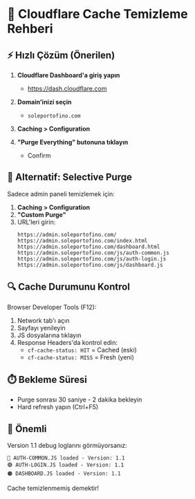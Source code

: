 # 🔄 Cloudflare Cache Temizleme Rehberi

## ⚡ Hızlı Çözüm (Önerilen)

1. **Cloudflare Dashboard'a giriş yapın**
   - https://dash.cloudflare.com

2. **Domain'inizi seçin**
   - `soleportofino.com`

3. **Caching > Configuration**

4. **"Purge Everything" butonuna tıklayın**
   - Confirm

## 📱 Alternatif: Selective Purge

Sadece admin paneli temizlemek için:

1. **Caching > Configuration**
2. **"Custom Purge"**
3. URL'leri girin:
   ```
   https://admin.soleportofino.com/
   https://admin.soleportofino.com/index.html
   https://admin.soleportofino.com/dashboard.html
   https://admin.soleportofino.com/js/auth-common.js
   https://admin.soleportofino.com/js/auth-login.js
   https://admin.soleportofino.com/js/dashboard.js
   ```

## 🔍 Cache Durumunu Kontrol

Browser Developer Tools (F12):
1. Network tab'ı açın
2. Sayfayı yenileyin
3. JS dosyalarına tıklayın
4. Response Headers'da kontrol edin:
   - `cf-cache-status: HIT` = Cached (eski)
   - `cf-cache-status: MISS` = Fresh (yeni)

## ⏱️ Bekleme Süresi

- Purge sonrası 30 saniye - 2 dakika bekleyin
- Hard refresh yapın (Ctrl+F5)

## 🚨 Önemli

Version 1.1 debug loglarını görmüyorsanız:
```
🔵 AUTH-COMMON.JS loaded - Version: 1.1
🟢 AUTH-LOGIN.JS loaded - Version: 1.1
🟠 DASHBOARD.JS loaded - Version: 1.1
```

Cache temizlenmemiş demektir!